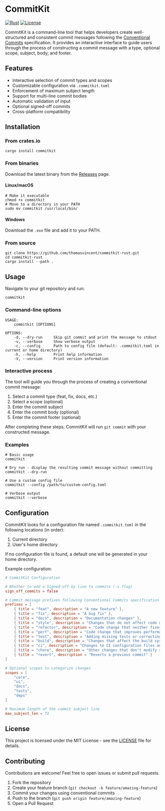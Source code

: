 # CommitKit

[![Rust](https://img.shields.io/badge/Rust-1.x-orange)](https://www.rust-lang.org/)
[![License](https://img.shields.io/badge/license-MIT-blue.svg)](LICENSE)

CommitKit is a command-line tool that helps developers create well-structured and consistent commit messages following the [Conventional Commits](https://www.conventionalcommits.org/) specification. It provides an interactive interface to guide users through the process of constructing a commit message with a type, optional scope, subject, body, and footer.

## Features

- Interactive selection of commit types and scopes
- Customizable configuration via `.commitkit.toml`
- Enforcement of maximum subject length
- Support for multi-line commit bodies
- Automatic validation of input
- Optional signed-off commits
- Cross-platform compatibility

## Installation

### From crates.io

```shell
cargo install commitkit
```

### From binaries

Download the latest binary from the [Releases](https://github.com/thomasvincent/commitkit-rust/releases) page.

#### Linux/macOS

```shell
# Make it executable
chmod +x commitkit
# Move to a directory in your PATH
sudo mv commitkit /usr/local/bin/
```

#### Windows

Download the `.exe` file and add it to your PATH.

### From source

```shell
git clone https://github.com/thomasvincent/commitkit-rust.git
cd commitkit-rust
cargo install --path .
```

## Usage

Navigate to your git repository and run:

```shell
commitkit
```

### Command-line options

```
USAGE:
    commitkit [OPTIONS]

OPTIONS:
    -d, --dry-run     Skip git commit and print the message to stdout
    -v, --verbose     Show verbose output
    -c, --config      Path to config file (default: .commitkit.toml in current or home directory)
    -h, --help        Print help information
    -V, --version     Print version information
```

### Interactive process

The tool will guide you through the process of creating a conventional commit message:

1. Select a commit type (feat, fix, docs, etc.)
2. Select a scope (optional)
3. Enter the commit subject
4. Enter the commit body (optional)
5. Enter the commit footer (optional)

After completing these steps, CommitKit will run `git commit` with your constructed message.

### Examples

```shell
# Basic usage
commitkit

# Dry run - display the resulting commit message without committing
commitkit --dry-run

# Use a custom config file
commitkit --config /path/to/custom-config.toml

# Verbose output
commitkit --verbose
```

## Configuration

CommitKit looks for a configuration file named `.commitkit.toml` in the following locations (in order):

1. Current directory
2. User's home directory

If no configuration file is found, a default one will be generated in your home directory.

Example configuration:

```toml
# CommitKit Configuration

# Whether to add a Signed-off-by line to commits (-s flag)
sign_off_commits = false

# Commit message prefixes following Conventional Commits specification
prefixes = [
    { title = "feat", description = "A new feature" },
    { title = "fix", description = "A bug fix" },
    { title = "docs", description = "Documentation changes" },
    { title = "style", description = "Changes that do not affect code meaning" },
    { title = "refactor", description = "Code change that neither fixes a bug nor adds a feature" },
    { title = "perf", description = "Code change that improves performance" },
    { title = "test", description = "Adding missing tests or correcting existing tests" },
    { title = "build", description = "Changes that affect the build system or external dependencies" },
    { title = "ci", description = "Changes to CI configuration files and scripts" },
    { title = "chore", description = "Other changes that don't modify src or test files" },
    { title = "revert", description = "Reverts a previous commit" }
]

# Optional scopes to categorize changes
scopes = [
    "core",
    "ui",
    "docs",
    "tests",
    "deps"
]

# Maximum length of the commit subject line
max_subject_len = 72
```

## License

This project is licensed under the MIT License - see the [LICENSE](LICENSE) file for details.

## Contributing

Contributions are welcome! Feel free to open issues or submit pull requests.

1. Fork the repository
2. Create your feature branch (`git checkout -b feature/amazing-feature`)
3. Commit your changes using conventional commits
4. Push to the branch (`git push origin feature/amazing-feature`)
5. Open a Pull Request